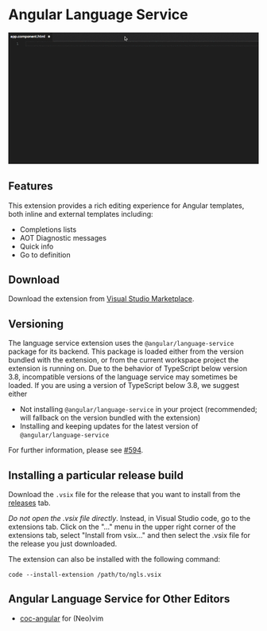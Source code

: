 # Angular Language Service

![demo](https://github.com/angular/vscode-ng-language-service/raw/master/demo.gif)

## Features

This extension provides a rich editing experience for Angular templates, both inline
and external templates including:

* Completions lists
* AOT Diagnostic messages
* Quick info
* Go to definition

## Download

Download the extension from [Visual Studio Marketplace](https://marketplace.visualstudio.com/items?itemName=Angular.ng-template).

## Versioning

The language service extension uses the `@angular/language-service` package for its backend. This
package is loaded either from the version bundled with the extension, or from the current workspace
project the extension is running on. Due to the behavior of TypeScript below version 3.8,
incompatible versions of the language service may sometimes be loaded. If you are using a version of
TypeScript below 3.8, we suggest either

- Not installing `@angular/language-service` in your project (recommended; will fallback on the
    version bundled with the extension)
- Installing and keeping updates for the latest version of `@angular/language-service`

For further information, please see [#594](https://github.com/angular/vscode-ng-language-service/issues/594).

## Installing a particular release build

Download the `.vsix` file for the release that you want to install from the [releases](https://github.com/angular/vscode-ng-language-service/releases) tab.

*Do not open the .vsix file directly*. Instead, in Visual Studio code, go to the extensions tab. Click on the "..." menu in the upper right corner of the extensions tab, select "Install from vsix..." and then select the .vsix file for the release you just downloaded.

The extension can also be installed with the following command:

```
code --install-extension /path/to/ngls.vsix
```

## Angular Language Service for Other Editors

- [coc-angular](https://github.com/iamcco/coc-angular) for (Neo)vim
